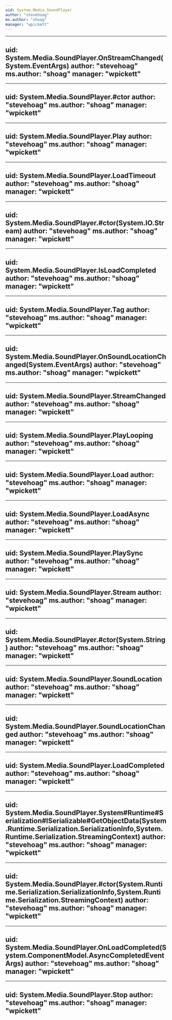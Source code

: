 ```yaml
---
uid: System.Media.SoundPlayer
author: "stevehoag"
ms.author: "shoag"
manager: "wpickett"
---
```


---
uid: System.Media.SoundPlayer.OnStreamChanged(System.EventArgs)
author: "stevehoag"
ms.author: "shoag"
manager: "wpickett"
---

---
uid: System.Media.SoundPlayer.#ctor
author: "stevehoag"
ms.author: "shoag"
manager: "wpickett"
---

---
uid: System.Media.SoundPlayer.Play
author: "stevehoag"
ms.author: "shoag"
manager: "wpickett"
---

---
uid: System.Media.SoundPlayer.LoadTimeout
author: "stevehoag"
ms.author: "shoag"
manager: "wpickett"
---

---
uid: System.Media.SoundPlayer.#ctor(System.IO.Stream)
author: "stevehoag"
ms.author: "shoag"
manager: "wpickett"
---

---
uid: System.Media.SoundPlayer.IsLoadCompleted
author: "stevehoag"
ms.author: "shoag"
manager: "wpickett"
---

---
uid: System.Media.SoundPlayer.Tag
author: "stevehoag"
ms.author: "shoag"
manager: "wpickett"
---

---
uid: System.Media.SoundPlayer.OnSoundLocationChanged(System.EventArgs)
author: "stevehoag"
ms.author: "shoag"
manager: "wpickett"
---

---
uid: System.Media.SoundPlayer.StreamChanged
author: "stevehoag"
ms.author: "shoag"
manager: "wpickett"
---

---
uid: System.Media.SoundPlayer.PlayLooping
author: "stevehoag"
ms.author: "shoag"
manager: "wpickett"
---

---
uid: System.Media.SoundPlayer.Load
author: "stevehoag"
ms.author: "shoag"
manager: "wpickett"
---

---
uid: System.Media.SoundPlayer.LoadAsync
author: "stevehoag"
ms.author: "shoag"
manager: "wpickett"
---

---
uid: System.Media.SoundPlayer.PlaySync
author: "stevehoag"
ms.author: "shoag"
manager: "wpickett"
---

---
uid: System.Media.SoundPlayer.Stream
author: "stevehoag"
ms.author: "shoag"
manager: "wpickett"
---

---
uid: System.Media.SoundPlayer.#ctor(System.String)
author: "stevehoag"
ms.author: "shoag"
manager: "wpickett"
---

---
uid: System.Media.SoundPlayer.SoundLocation
author: "stevehoag"
ms.author: "shoag"
manager: "wpickett"
---

---
uid: System.Media.SoundPlayer.SoundLocationChanged
author: "stevehoag"
ms.author: "shoag"
manager: "wpickett"
---

---
uid: System.Media.SoundPlayer.LoadCompleted
author: "stevehoag"
ms.author: "shoag"
manager: "wpickett"
---

---
uid: System.Media.SoundPlayer.System#Runtime#Serialization#ISerializable#GetObjectData(System.Runtime.Serialization.SerializationInfo,System.Runtime.Serialization.StreamingContext)
author: "stevehoag"
ms.author: "shoag"
manager: "wpickett"
---

---
uid: System.Media.SoundPlayer.#ctor(System.Runtime.Serialization.SerializationInfo,System.Runtime.Serialization.StreamingContext)
author: "stevehoag"
ms.author: "shoag"
manager: "wpickett"
---

---
uid: System.Media.SoundPlayer.OnLoadCompleted(System.ComponentModel.AsyncCompletedEventArgs)
author: "stevehoag"
ms.author: "shoag"
manager: "wpickett"
---

---
uid: System.Media.SoundPlayer.Stop
author: "stevehoag"
ms.author: "shoag"
manager: "wpickett"
---

